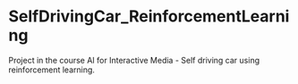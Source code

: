 # SelfDrivingCar_ReinforcementLearning
Project in the course AI for Interactive Media - Self driving car using reinforcement learning. 

